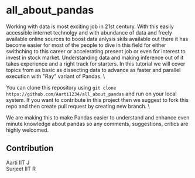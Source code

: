 # all_about_pandas

Working with data is most exciting job in 21st century. With this easily accessible internet technolgy and with abundance of data and freely available online sources to boost data anlysis skils available out there it has become easier for most of the people to dive in this field for either swithching to this career or accelerating present job or even for interest to invest in stock market. Understanding data and making inference out of it takes experience and a right track for starters. In this tutorial we will cover topics from as basic as dissecting data to advance as faster and parallel execution with "Ray" variant of Pandas. \

You can clone this repository using `git clone https://github.com/Aarti1234/all_about_pandas` and run on your local system. If you want to contribute in this project then we suggest to fork this repo and then create pull request by creating new branch. \

We are making this to make Pandas easier to understand and enhance even minute knowledge about pandas so any comments, suggestions, critics are highly welcomed.

## Contribution
Aarti IIT J \
Surjeet IIT R

